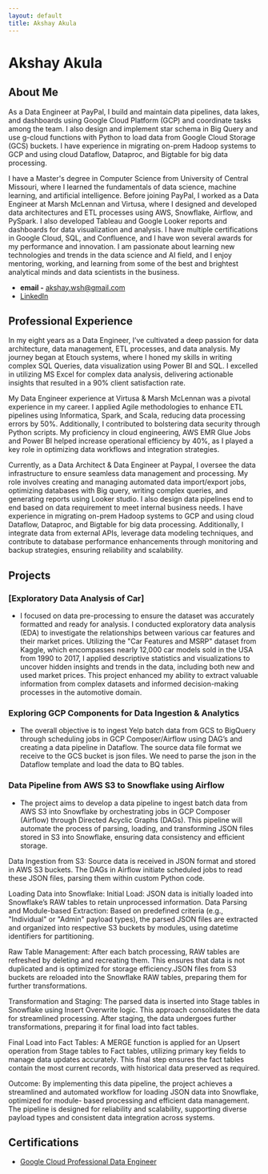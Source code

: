 ```yaml
---
layout: default
title: Akshay Akula
---
```


# Akshay Akula

## About Me

As a Data Engineer at PayPal, I build and maintain data pipelines, data lakes, and dashboards using Google Cloud Platform (GCP) and coordinate tasks among the team. I also design and implement star schema in Big Query and use g-cloud functions with Python to load data from Google Cloud Storage (GCS) buckets. I have experience in migrating on-prem Hadoop systems to GCP and using cloud Dataflow, Dataproc, and Bigtable for big data processing.

I have a Master's degree in Computer Science from University of Central Missouri, where I learned the fundamentals of data science, machine learning, and artificial intelligence. Before joining PayPal, I worked as a Data Engineer at Marsh McLennan and Virtusa, where I designed and developed data architectures and ETL processes using AWS, Snowflake, Airflow, and PySpark. I also developed Tableau and Google Looker reports and dashboards for data visualization and analysis. I have multiple certifications in Google Cloud, SQL, and Confluence, and I have won several awards for my performance and innovation. I am passionate about learning new technologies and trends in the data science and AI field, and I enjoy mentoring, working, and learning from some of the best and brightest analytical minds and data scientists in the business.

- **email -** akshay.wsh@gmail.com
- [LinkedIn](https://www.linkedin.com/in/akshay-akula/)

## Professional Experience

In my eight years as a Data Engineer, I’ve cultivated a deep passion for data architecture, data management, ETL processes, and data analysis. My journey began at Etouch systems, where I honed my skills in writing complex SQL Queries, data visualization using Power BI and SQL. I excelled in utilizing MS Excel for complex data analysis, delivering actionable insights that resulted in a 90% client satisfaction rate.

My Data Engineer experience at Virtusa & Marsh McLennan was a pivotal experience in my career. I applied Agile methodologies to enhance ETL pipelines using Informatica, Spark, and Scala, reducing data processing errors by 50%. Additionally, I contributed to bolstering data security through Python scripts. My proficiency in cloud engineering, AWS EMR Glue Jobs and Power BI helped increase operational efficiency by 40%, as I played a key role in optimizing data workflows and integration strategies.

Currently, as a Data Architect & Data Engineer at Paypal, I oversee the data infrastructure to ensure seamless data management and processing. My role involves creating and managing automated data import/export jobs, optimizing databases with Big query, writing complex queries, and generating reports using Looker studio. I also design data pipelines end to end based on data requirement to meet internal business needs. I have experience in migrating on-prem Hadoop systems to GCP and using cloud Dataflow, Dataproc, and Bigtable for big data processing. Additionally, I integrate data from external APIs, leverage data modeling techniques, and contribute to database performance enhancements through monitoring and backup strategies, ensuring reliability and scalability.

## Projects

### [Exploratory Data Analysis of Car]

<!-- (https://www.dropbox.com/) -->

- I focused on data pre-processing to ensure the dataset was accurately formatted and ready for analysis. I conducted exploratory data analysis (EDA) to investigate the relationships between various car features and their market prices. Utilizing the "Car Features and MSRP" dataset from Kaggle, which encompasses nearly 12,000 car models sold in the USA from 1990 to 2017, I applied descriptive statistics and visualizations to uncover hidden insights and trends in the data, including both new and used market prices. This project enhanced my ability to extract valuable information from complex datasets and informed decision-making processes in the automotive domain.

### Exploring GCP Components for Data Ingestion & Analytics

<!-- (https://docs.google.com/document/d/1Dbr4yqm8TBcNwlgrQwQ5U9O_Um5PUcPjUG4OCIrgbwc/edit?tab=t.0) -->
- The overall objective is to ingest Yelp batch data from GCS to BigQuery through scheduling jobs in GCP Composer/Airflow using DAG’s and creating a data pipeline in Dataflow. The source data file format we receive to the GCS bucket is json files. We need to parse the json in the Dataflow template and load the data to BQ tables.

### Data Pipeline from AWS S3 to Snowflake using Airflow

- The project aims to develop a data pipeline to ingest batch data from AWS S3 into Snowflake by orchestrating jobs in GCP Composer (Airflow) through Directed Acyclic Graphs (DAGs). This pipeline will automate the process of parsing, loading, and transforming JSON files stored in S3 into Snowflake, ensuring data consistency and efficient storage.

 Data Ingestion from S3:
 Source data is received in JSON format and stored in AWS S3 buckets.
 The DAGs in Airflow initiate scheduled jobs to read these JSON files, parsing them within custom Python code.

 Loading Data into Snowflake:
 Initial Load: JSON data is initially loaded into Snowflake’s RAW tables to retain unprocessed information.
 Data Parsing and Module-based Extraction: Based on predefined criteria (e.g., "Individual" or "Admin" payload types), the parsed JSON files are extracted 
 and organized into respective S3 buckets by modules, using datetime identifiers for partitioning.

 Raw Table Management:
 After each batch processing, RAW tables are refreshed by deleting and recreating them. This ensures that data is not duplicated and is optimized for storage 
 efficiency.JSON files from S3 buckets are reloaded into the Snowflake RAW tables, preparing them for further transformations.

 Transformation and Staging:
 The parsed data is inserted into Stage tables in Snowflake using Insert Overwrite logic. This approach consolidates the data for streamlined processing.
 After staging, the data undergoes further transformations, preparing it for final load into fact tables.

 Final Load into Fact Tables:
 A MERGE function is applied for an Upsert operation from Stage tables to Fact tables, utilizing primary key fields to manage data updates accurately.
 This final step ensures the fact tables contain the most current records, with historical data preserved as required.

 Outcome:
 By implementing this data pipeline, the project achieves a streamlined and automated workflow for loading JSON data into Snowflake, optimized for module- 
 based processing and efficient data management. The pipeline is designed for reliability and scalability, supporting diverse payload types and consistent 
 data integration across systems.



## Certifications

- [Google Cloud Professional Data Engineer](https://www.credential.net/91eb307e-0e3b-4513-9d37-fa17d2c75f36?key=a07bed8045110455891673b06dc8d9787468a34de58c022520160b55139fada9)
